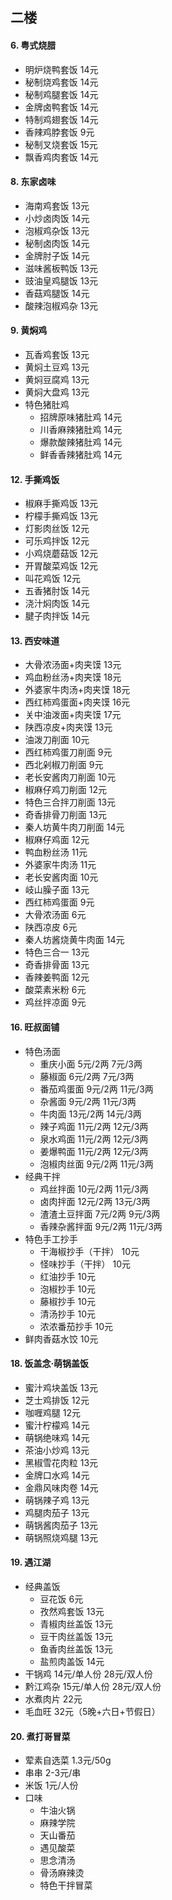 ## 二楼
#### 6. 粤式烧腊
- 明炉烧鸭套饭 14元
- 秘制烧鸡套饭 14元
- 秘制鸡腿套饭 14元
- 金牌卤鸭套饭 14元
- 特制鸡翅套饭 14元
- 香辣鸡脖套饭 9元
- 秘制叉烧套饭 15元
- 飘香鸡肉套饭 14元
#### 8. 东家卤味
- 海南鸡套饭 13元
- 小炒卤肉饭 14元
- 泡椒鸡杂饭 13元
- 秘制卤肉饭 14元
- 金牌肘子饭 14元
- 滋味酱板鸭饭 13元
- 豉油皇鸡腿饭 13元
- 香菇鸡腿饭 14元
- 酸辣泡椒鸡杂 13元
#### 9. 黄焖鸡
- 瓦香鸡套饭 13元
- 黄焖土豆鸡 13元
- 黄焖豆腐鸡 13元
- 黄焖大盘鸡 13元
- 特色猪肚鸡
    - 招牌原味猪肚鸡 14元
    - 川香麻辣猪肚鸡 14元
    - 爆款酸辣猪肚鸡 14元
    - 鲜香香辣猪肚鸡 14元
#### 12. 手撕鸡饭
- 椒麻手撕鸡饭 13元
- 柠檬手撕鸡饭 13元
- 灯影肉丝饭 12元
- 可乐鸡拌饭 12元
- 小鸡烧蘑菇饭 12元
- 开胃酸菜鸡饭 12元
- 叫花鸡饭 12元
- 五香猪肘饭 14元
- 浇汁焖肉饭 14元
- 腱子肉拌饭 14元
#### 13. 西安味道
- 大骨浓汤面+肉夹馍 13元
- 鸡血粉丝汤+肉夹馍 18元
- 外婆家牛肉汤+肉夹馍 18元
- 西红柿鸡蛋面+肉夹馍 16元
- 关中油泼面+肉夹馍 17元
- 陕西凉皮+肉夹馍 13元
- 油泼刀削面 10元
- 西红柿鸡蛋刀削面 9元
- 西北剁椒刀削面 9元
- 老长安酱肉刀削面 10元
- 椒麻仔鸡刀削面 12元
- 特色三合拌刀削面 13元
- 奇香排骨刀削面 13元
- 秦人坊黄牛肉刀削面 14元
- 椒麻仔鸡面 12元
- 鸭血粉丝汤 11元
- 外婆家牛肉汤 11元
- 老长安酱肉面 10元
- 岐山臊子面 13元
- 西红柿鸡蛋面 9元
- 大骨浓汤面 6元
- 陕西凉皮 6元
- 秦人坊酱烧黄牛肉面 14元
- 特色三合一 13元
- 奇香排骨面 13元
- 香辣姜鸭面 12元
- 酸菜素米粉 6元
- 鸡丝拌凉面 9元
#### 16. 旺叔面铺
- 特色汤面
    - 重庆小面 5元/2两 7元/3两
    - 藤椒面 6元/2两 7元/3两
    - 番茄鸡蛋面 9元/2两 11元/3两
    - 杂酱面 9元/2两 11元/3两
    - 牛肉面 13元/2两 14元/3两
    - 辣子鸡面 11元/2两 12元/3两
    - 泉水鸡面 11元/2两 12元/3两
    - 姜爆鸭面 11元/2两 12元/3两
    - 泡椒肉丝面 9元/2两 11元/3两
- 经典干拌
    - 鸡丝拌面 10元/2两 11元/3两
    - 卤肉拌面 12元/2两 13元/3两
    - 渣渣土豆拌面 7元/2两 9元/3两
    - 香辣杂酱拌面 9元/2两 11元/3两
- 特色手工抄手
    - 干海椒抄手（干拌） 10元
    - 怪味抄手（干拌） 10元
    - 红油抄手 10元
    - 泡椒抄手 10元
    - 藤椒抄手 10元
    - 清汤抄手 10元
    - 浓浓番茄抄手 10元
- 鲜肉香菇水饺 10元
#### 18. 饭盖念·萌锅盖饭
- 蜜汁鸡块盖饭 13元
- 芝士鸡排饭 12元
- 咖喱鸡腿 12元
- 蜜汁柠檬鸡 14元
- 萌锅绝味鸡 14元
- 茶油小炒鸡 13元
- 黑椒雪花肉粒 13元
- 金牌口水鸡 14元
- 金鼎风味肉卷 14元
- 萌锅辣子鸡 13元
- 鸡腿肉茄子 13元
- 萌锅酱肉茄子 13元
- 萌锅照烧鸡腿 13元
#### 19. 遇江湖
- 经典盖饭
    - 豆花饭 6元
    - 孜然鸡套饭 13元
    - 青椒肉丝盖饭 13元
    - 豆干肉丝盖饭 13元
    - 鱼香肉丝盖饭 13元
    - 盐煎肉盖饭 14元
- 干锅鸡 14元/单人份 28元/双人份
- 黔江鸡杂 15元/单人份 28元/双人份
- 水煮肉片 22元
- 毛血旺 32元（5晚+六日+节假日）
#### 20. 煮打哥冒菜
- 荤素自选菜 1.3元/50g
- 串串 2-3元/串
- 米饭 1元/人份
- 口味
    - 牛油火锅
    - 麻辣学院
    - 天山番茄
    - 遇见酸菜
    - 思念清汤
    - 骨汤麻辣烫
    - 特色干拌冒菜
